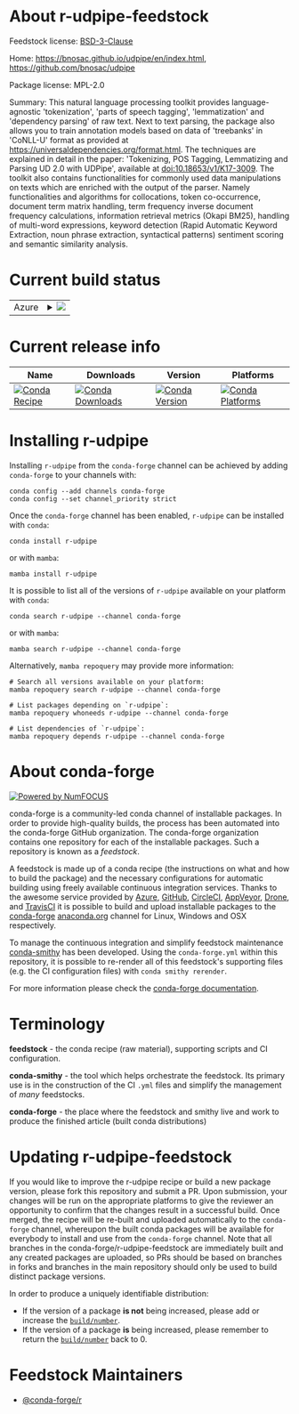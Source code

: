 About r-udpipe-feedstock
========================

Feedstock license: [BSD-3-Clause](https://github.com/conda-forge/r-udpipe-feedstock/blob/main/LICENSE.txt)

Home: https://bnosac.github.io/udpipe/en/index.html, https://github.com/bnosac/udpipe

Package license: MPL-2.0

Summary: This natural language processing toolkit provides language-agnostic 'tokenization', 'parts of speech tagging', 'lemmatization' and 'dependency parsing' of raw text. Next to text parsing, the package also allows you to train annotation models based on data of 'treebanks' in 'CoNLL-U' format as provided at <https://universaldependencies.org/format.html>. The techniques are explained in detail in the paper: 'Tokenizing, POS Tagging, Lemmatizing and Parsing UD 2.0 with UDPipe', available at <doi:10.18653/v1/K17-3009>. The toolkit also contains functionalities for commonly used data manipulations on texts which are enriched with the output of the parser. Namely functionalities and algorithms for collocations, token co-occurrence, document term matrix handling, term frequency inverse document frequency calculations, information retrieval metrics (Okapi BM25), handling of multi-word expressions, keyword detection (Rapid Automatic Keyword Extraction, noun phrase extraction, syntactical patterns) sentiment scoring and semantic similarity analysis.

Current build status
====================


<table>
    
  <tr>
    <td>Azure</td>
    <td>
      <details>
        <summary>
          <a href="https://dev.azure.com/conda-forge/feedstock-builds/_build/latest?definitionId=13732&branchName=main">
            <img src="https://dev.azure.com/conda-forge/feedstock-builds/_apis/build/status/r-udpipe-feedstock?branchName=main">
          </a>
        </summary>
        <table>
          <thead><tr><th>Variant</th><th>Status</th></tr></thead>
          <tbody><tr>
              <td>linux_64_r_base4.3</td>
              <td>
                <a href="https://dev.azure.com/conda-forge/feedstock-builds/_build/latest?definitionId=13732&branchName=main">
                  <img src="https://dev.azure.com/conda-forge/feedstock-builds/_apis/build/status/r-udpipe-feedstock?branchName=main&jobName=linux&configuration=linux%20linux_64_r_base4.3" alt="variant">
                </a>
              </td>
            </tr><tr>
              <td>linux_64_r_base4.4</td>
              <td>
                <a href="https://dev.azure.com/conda-forge/feedstock-builds/_build/latest?definitionId=13732&branchName=main">
                  <img src="https://dev.azure.com/conda-forge/feedstock-builds/_apis/build/status/r-udpipe-feedstock?branchName=main&jobName=linux&configuration=linux%20linux_64_r_base4.4" alt="variant">
                </a>
              </td>
            </tr><tr>
              <td>osx_64_r_base4.3</td>
              <td>
                <a href="https://dev.azure.com/conda-forge/feedstock-builds/_build/latest?definitionId=13732&branchName=main">
                  <img src="https://dev.azure.com/conda-forge/feedstock-builds/_apis/build/status/r-udpipe-feedstock?branchName=main&jobName=osx&configuration=osx%20osx_64_r_base4.3" alt="variant">
                </a>
              </td>
            </tr><tr>
              <td>osx_64_r_base4.4</td>
              <td>
                <a href="https://dev.azure.com/conda-forge/feedstock-builds/_build/latest?definitionId=13732&branchName=main">
                  <img src="https://dev.azure.com/conda-forge/feedstock-builds/_apis/build/status/r-udpipe-feedstock?branchName=main&jobName=osx&configuration=osx%20osx_64_r_base4.4" alt="variant">
                </a>
              </td>
            </tr><tr>
              <td>win_64_r_base4.3</td>
              <td>
                <a href="https://dev.azure.com/conda-forge/feedstock-builds/_build/latest?definitionId=13732&branchName=main">
                  <img src="https://dev.azure.com/conda-forge/feedstock-builds/_apis/build/status/r-udpipe-feedstock?branchName=main&jobName=win&configuration=win%20win_64_r_base4.3" alt="variant">
                </a>
              </td>
            </tr><tr>
              <td>win_64_r_base4.4</td>
              <td>
                <a href="https://dev.azure.com/conda-forge/feedstock-builds/_build/latest?definitionId=13732&branchName=main">
                  <img src="https://dev.azure.com/conda-forge/feedstock-builds/_apis/build/status/r-udpipe-feedstock?branchName=main&jobName=win&configuration=win%20win_64_r_base4.4" alt="variant">
                </a>
              </td>
            </tr>
          </tbody>
        </table>
      </details>
    </td>
  </tr>
</table>

Current release info
====================

| Name | Downloads | Version | Platforms |
| --- | --- | --- | --- |
| [![Conda Recipe](https://img.shields.io/badge/recipe-r--udpipe-green.svg)](https://anaconda.org/conda-forge/r-udpipe) | [![Conda Downloads](https://img.shields.io/conda/dn/conda-forge/r-udpipe.svg)](https://anaconda.org/conda-forge/r-udpipe) | [![Conda Version](https://img.shields.io/conda/vn/conda-forge/r-udpipe.svg)](https://anaconda.org/conda-forge/r-udpipe) | [![Conda Platforms](https://img.shields.io/conda/pn/conda-forge/r-udpipe.svg)](https://anaconda.org/conda-forge/r-udpipe) |

Installing r-udpipe
===================

Installing `r-udpipe` from the `conda-forge` channel can be achieved by adding `conda-forge` to your channels with:

```
conda config --add channels conda-forge
conda config --set channel_priority strict
```

Once the `conda-forge` channel has been enabled, `r-udpipe` can be installed with `conda`:

```
conda install r-udpipe
```

or with `mamba`:

```
mamba install r-udpipe
```

It is possible to list all of the versions of `r-udpipe` available on your platform with `conda`:

```
conda search r-udpipe --channel conda-forge
```

or with `mamba`:

```
mamba search r-udpipe --channel conda-forge
```

Alternatively, `mamba repoquery` may provide more information:

```
# Search all versions available on your platform:
mamba repoquery search r-udpipe --channel conda-forge

# List packages depending on `r-udpipe`:
mamba repoquery whoneeds r-udpipe --channel conda-forge

# List dependencies of `r-udpipe`:
mamba repoquery depends r-udpipe --channel conda-forge
```


About conda-forge
=================

[![Powered by
NumFOCUS](https://img.shields.io/badge/powered%20by-NumFOCUS-orange.svg?style=flat&colorA=E1523D&colorB=007D8A)](https://numfocus.org)

conda-forge is a community-led conda channel of installable packages.
In order to provide high-quality builds, the process has been automated into the
conda-forge GitHub organization. The conda-forge organization contains one repository
for each of the installable packages. Such a repository is known as a *feedstock*.

A feedstock is made up of a conda recipe (the instructions on what and how to build
the package) and the necessary configurations for automatic building using freely
available continuous integration services. Thanks to the awesome service provided by
[Azure](https://azure.microsoft.com/en-us/services/devops/), [GitHub](https://github.com/),
[CircleCI](https://circleci.com/), [AppVeyor](https://www.appveyor.com/),
[Drone](https://cloud.drone.io/welcome), and [TravisCI](https://travis-ci.com/)
it is possible to build and upload installable packages to the
[conda-forge](https://anaconda.org/conda-forge) [anaconda.org](https://anaconda.org/)
channel for Linux, Windows and OSX respectively.

To manage the continuous integration and simplify feedstock maintenance
[conda-smithy](https://github.com/conda-forge/conda-smithy) has been developed.
Using the ``conda-forge.yml`` within this repository, it is possible to re-render all of
this feedstock's supporting files (e.g. the CI configuration files) with ``conda smithy rerender``.

For more information please check the [conda-forge documentation](https://conda-forge.org/docs/).

Terminology
===========

**feedstock** - the conda recipe (raw material), supporting scripts and CI configuration.

**conda-smithy** - the tool which helps orchestrate the feedstock.
                   Its primary use is in the construction of the CI ``.yml`` files
                   and simplify the management of *many* feedstocks.

**conda-forge** - the place where the feedstock and smithy live and work to
                  produce the finished article (built conda distributions)


Updating r-udpipe-feedstock
===========================

If you would like to improve the r-udpipe recipe or build a new
package version, please fork this repository and submit a PR. Upon submission,
your changes will be run on the appropriate platforms to give the reviewer an
opportunity to confirm that the changes result in a successful build. Once
merged, the recipe will be re-built and uploaded automatically to the
`conda-forge` channel, whereupon the built conda packages will be available for
everybody to install and use from the `conda-forge` channel.
Note that all branches in the conda-forge/r-udpipe-feedstock are
immediately built and any created packages are uploaded, so PRs should be based
on branches in forks and branches in the main repository should only be used to
build distinct package versions.

In order to produce a uniquely identifiable distribution:
 * If the version of a package **is not** being increased, please add or increase
   the [``build/number``](https://docs.conda.io/projects/conda-build/en/latest/resources/define-metadata.html#build-number-and-string).
 * If the version of a package **is** being increased, please remember to return
   the [``build/number``](https://docs.conda.io/projects/conda-build/en/latest/resources/define-metadata.html#build-number-and-string)
   back to 0.

Feedstock Maintainers
=====================

* [@conda-forge/r](https://github.com/conda-forge/r/)


